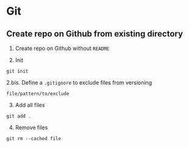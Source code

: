 # Git

## Create repo on Github from existing directory

1. Create repo on Github without `README`

2. Init
```
git init
```

2.bis. Define a `.gitignore` to exclude files from versioning
```
file/pattern/to/exclude
```

3. Add all files
```
git add .
```

4. Remove files
```
git rm --cached file
```